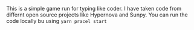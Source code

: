 This is a simple game run for typing like coder. I have taken code from differnt open source projects like Hypernova and Sunpy. You can run the code locally bu using `yarn pracel start`